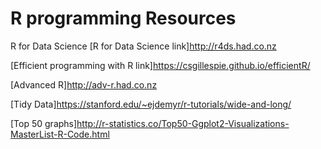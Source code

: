 # R programming Resources

R for Data Science
[R for Data Science link]http://r4ds.had.co.nz

[Efficient programming with R link]https://csgillespie.github.io/efficientR/

[Advanced R]http://adv-r.had.co.nz

[Tidy Data]https://stanford.edu/~ejdemyr/r-tutorials/wide-and-long/

[Top 50 graphs]http://r-statistics.co/Top50-Ggplot2-Visualizations-MasterList-R-Code.html
